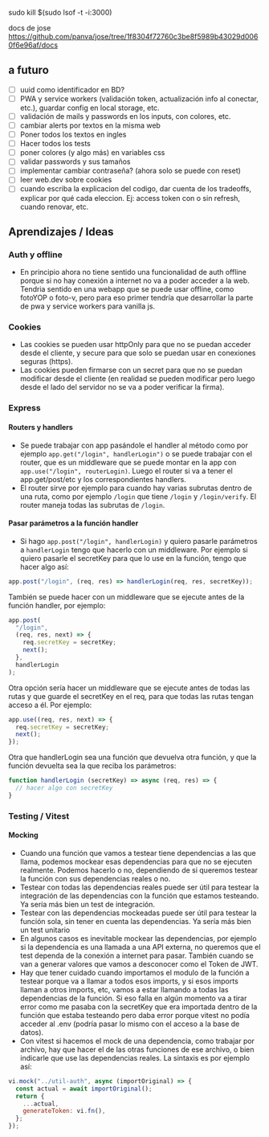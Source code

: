 sudo kill $(sudo lsof -t -i:3000)

docs de jose <https://github.com/panva/jose/tree/1f8304f72760c3be8f5989b43029d0060f6e96af/docs>

## a futuro

- [ ] uuid como identificador en BD?
- [ ] PWA y service workers (validación token, actualización info al conectar, etc.), guardar config en local storage, etc.
- [ ] validación de mails y passwords en los inputs, con colores, etc.
- [ ] cambiar alerts por textos en la misma web
- [ ] Poner todos los textos en ingles
- [ ] Hacer todos los tests
- [ ] poner colores (y algo más) en variables css
- [ ] validar passwords y sus tamaños
- [ ] implementar cambiar contraseña? (ahora solo se puede con reset)
- [ ] leer web.dev sobre cookies
- [ ] cuando escriba la explicacion del codigo, dar cuenta de los tradeoffs, explicar por qué cada eleccion. Ej: access token con o sin refresh, cuando renovar, etc.

## Aprendizajes / Ideas

### Auth y offline

- En principio ahora no tiene sentido una funcionalidad de auth offline porque si no hay conexión a internet no va a poder acceder a la web. Tendria sentido en una webapp que se puede usar offline, como fotoYOP o foto-v, pero para eso primer tendría que desarrollar la parte de pwa y service workers para vanilla js.

### Cookies

- Las cookies se pueden usar httpOnly para que no se puedan acceder desde el cliente, y secure para que solo se puedan usar en conexiones seguras (https).
- Las cookies pueden firmarse con un secret para que no se puedan modificar desde el cliente (en realidad se pueden modificar pero luego desde el lado del servidor no se va a poder verificar la firma).

### Express

#### Routers y handlers

- Se puede trabajar con app pasándole el handler al método como por ejemplo `app.get("/login", handlerLogin")` o se puede trabajar con el router, que es un middleware que se puede montar en la app con `app.use("/login", routerLogin)`. Luego el router si va a tener el app.get/post/etc y los correspondientes handlers.
- El router sirve por ejemplo para cuando hay varias subrutas dentro de una ruta, como por ejemplo `/login` que tiene `/login` y `/login/verify`. El router maneja todas las subrutas de `/login`.

#### Pasar parámetros a la función handler

- Si hago `app.post("/login", handlerLogin)` y quiero pasarle parámetros a `handlerLogin` tengo que hacerlo con un middleware. Por ejemplo si quiero pasarle el secretKey para que lo use en la función, tengo que hacer algo así:

```js
app.post("/login", (req, res) => handlerLogin(req, res, secretKey));
```

También se puede hacer con un middleware que se ejecute antes de la función handler, por ejemplo:

```js
app.post(
  "/login",
  (req, res, next) => {
    req.secretKey = secretKey;
    next();
  },
  handlerLogin
);
```

Otra opción sería hacer un middleware que se ejecute antes de todas las rutas y que guarde el secretKey en el req, para que todas las rutas tengan acceso a él.
Por ejemplo:

```js
app.use((req, res, next) => {
  req.secretKey = secretKey;
  next();
});
```

Otra que handlerLogin sea una función que devuelva otra función, y que la función devuelta sea la que reciba los parámetros:

```js
function handlerLogin (secretKey) => async (req, res) => {
  // hacer algo con secretKey
}
```

### Testing / Vitest

#### Mocking

- Cuando una función que vamos a testear tiene dependencias a las que llama, podemos mockear esas dependencias para que no se ejecuten realmente. Podemos hacerlo o no, dependiendo de si queremos testear la función con sus dependencias reales o no.
- Testear con todas las dependencias reales puede ser útil para testear la integración de las dependencias con la función que estamos testeando. Ya sería más bien un test de integración.
- Testear con las dependencias mockeadas puede ser útil para testear la función sola, sin tener en cuenta las dependencias. Ya sería más bien un test unitario
- En algunos casos es inevitable mockear las dependencias, por ejemplo si la dependencia es una llamada a una API externa, no queremos que el test dependa de la conexión a internet para pasar. También cuando se van a generar valores que vamos a desconocer como el Token de JWT.
- Hay que tener cuidado cuando importamos el modulo de la función a testear porque va a llamar a todos esos imports, y si esos imports llaman a otros imports, etc, vamos a estar llamando a todas las dependencias de la función. Si eso falla en algún momento va a tirar error como me pasaba con la secretKey que era importada dentro de la función que estaba testeando pero daba error porque vitest no podía acceder al .env (podría pasar lo mismo con el acceso a la base de datos).
- Con vitest si hacemos el mock de una dependencia, como trabajar por archivo, hay que hacer el de las otras funciones de ese archivo, o bien indicarle que use las dependencias reales. La sintaxis es por ejemplo así:

```js
vi.mock("../util-auth", async (importOriginal) => {
  const actual = await importOriginal();
  return {
    ...actual,
    generateToken: vi.fn(),
  };
});
```
